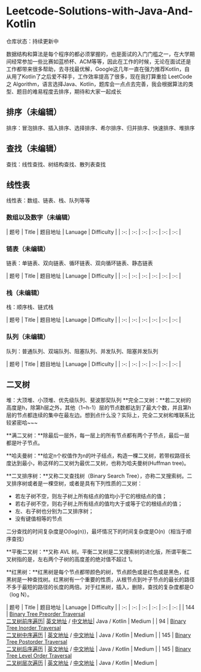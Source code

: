 # Leetcode-Solutions-with-Java-And-Kotlin

仓库状态：持续更新中

数据结构和算法是每个程序的都必须掌握的，也是面试的入门门槛之一，在大学期间经常参加一些比赛如蓝桥杯、ACM等等，因此在工作的时候，无论在面试还是工作都带来很多帮助，去寻找最优解，Google这几年一直在强力推荐Kotlin，自从用了Kotlin了之后爱不释手，工作效率提高了很多，现在我打算重拾 LeetCode 之 Algorithm，语言选择Java、Kotlin，题库会一点点去完善，我会根据算法的类型、题目的难易程度去排序，期待和大家一起成长

## 排序（未编辑）

排序：冒泡排序、插入排序、选择排序、希尔排序、归并排序、快速排序、堆排序

## 查找（未编辑）

查找：线性查找、树结构查找、散列表查找

## 线性表

线性表：数组、链表、栈、队列等等

### 数组以及数字（未编辑）

| 题号 | Title | 题目地址 | Lanuage | Difficulty |
| :-: | :-: | :-: | :-: | :-: | :-: |

### 链表（未编辑）

链表：单链表、双向链表、循环链表、双向循环链表、静态链表

| 题号 | Title | 题目地址 | Lanuage | Difficulty |
| :-: | :-: | :-: | :-: | :-: | :-: |

### 栈（未编辑）

栈：顺序栈、链式栈

| 题号 | Title | 题目地址 | Lanuage | Difficulty |
| :-: | :-: | :-: | :-: | :-: | :-: |

### 队列（未编辑）

队列：普通队列、双端队列、阻塞队列、并发队列、阻塞并发队列

| 题号 | Title | 题目地址 | Lanuage | Difficulty |
| :-: | :-: | :-: | :-: | :-: | :-: |

## 二叉树

堆：大顶堆、小顶堆、优先级队列、斐波那契队列
**完全二叉树：**若二叉树的高度是h，除第h层之外，其他（1~h-1）层的节点数都达到了最大个数，并且第h层的节点都连续的集中在最左边。想到点什么没？实际上，完全二叉树和堆联系比较紧密哈~~~

**满二叉树：**除最后一层外，每一层上的所有节点都有两个子节点，最后一层都是叶子节点。

**哈夫曼树：**给定n个权值作为n的叶子结点，构造一棵二叉树，若带权路径长度达到最小，称这样的二叉树为最优二叉树，也称为哈夫曼树(Huffman tree)。

**二叉排序树：**又称二叉查找树（Binary Search Tree），亦称二叉搜索树。二叉排序树或者是一棵空树，或者是具有下列性质的二叉树：

* 若左子树不空，则左子树上所有结点的值均小于它的根结点的值；
* 若右子树不空，则右子树上所有结点的值均大于或等于它的根结点的值；
* 左、右子树也分别为二叉排序树；
* 没有键值相等的节点

二分查找的时间复杂度是O(log(n))，最坏情况下的时间复杂度是O(n)（相当于顺序查找）

**平衡二叉树：**又称 AVL 树。平衡二叉树是二叉搜索树的进化版，所谓平衡二叉树指的是，左右两个子树的高度差的绝对值不超过 1。

**红黑树：**红黑树是每个节点都带颜色的树，节点颜色或是红色或是黑色，红黑树是一种查找树。红黑树有一个重要的性质，从根节点到叶子节点的最长的路径不多于最短的路径的长度的两倍。对于红黑树，插入，删除，查找的复杂度都是O（log N）。


| 题号 | Title | 题目地址 | Lanuage | Difficulty |
| :-: | :-: | :-: | :-: | :-: | :-: |
| 144 | [Binary Tree Preorder Traversal<br/>二叉树前序遍历]()| [英文地址](https://leetcode.com/problems/binary-tree-preorder-traversal/) / [中文地址](https://leetcode-cn.com/problems/binary-tree-preorder-traversal/)| Java / Kotlin | Medium |
| 94 | [Binary Tree Inorder Traversal<br/>二叉树中序遍历]() | [英文地址](https://leetcode.com/problems/binary-tree-inorder-traversal/) / [中文地址](https://leetcode-cn.com/problems/binary-tree-inorder-traversal/) | Java / Kotlin | Medium |
| 145 | [Binary Tree Postorder Traversal<br/>二叉树后序遍历]() | [英文地址](https://leetcode.com/problems/binary-tree-postorder-traversal/) / [中文地址](https://leetcode.com-cn/problems/binary-tree-postorder-traversal/) | Java / Kotlin | Medium |
| 145 | [Binary Tree Level Order Traversal<br/>二叉树层次遍历]() | [英文地址](https://leetcode.com/problems/binary-tree-level-order-traversal/) / [中文地址](https://leetcode-cn.com/problems/binary-tree-level-order-traversal/) | Java / Kotlin | Medium |

